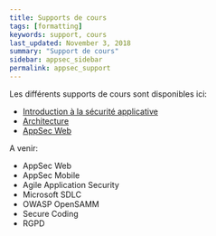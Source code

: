 ```yaml
---
title: Supports de cours
tags: [formatting]
keywords: support, cours
last_updated: November 3, 2018
summary: "Support de cours"
sidebar: appsec_sidebar
permalink: appsec_support
---
```


Les différents supports de cours sont disponibles ici:

 * [Introduction à la sécurité applicative](pdf/20181015-introduction.pdf)
 * [Architecture](pdf/20181015-architecture.pdf)
 * [AppSec Web](pdf/20181016-AppSecWeb.pdf)

A venir:
 * AppSec Web
 * AppSec Mobile
 * Agile Application Security
 * Microsoft SDLC
 * OWASP OpenSAMM
 * Secure Coding
 * RGPD
